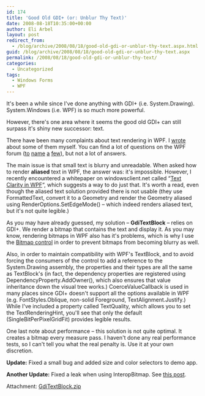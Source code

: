 ```yaml
---
id: 174
title: 'Good Old GDI+ (or: Unblur Thy Text)'
date: 2008-08-18T10:35:00+00:00
author: Eli Arbel
layout: post
redirect_from:
  - /blog/archive/2008/08/18/good-old-gdi-or-unblur-thy-text.aspx.html
guid: /blog/archive/2008/08/18/good-old-gdi-or-unblur-thy-text.aspx
permalink: /2008/08/18/good-old-gdi-or-unblur-thy-text/
categories:
  - Uncategorized
tags:
  - Windows Forms
  - WPF
---
```

It's been a while since I've done anything with GDI+ (i.e. System.Drawing). System.Windows (i.e. WPF) is so much more powerful.

However, there's one area where it seems the good old GDI+ can still surpass it's shiny new successor: text.

There have been many complaints about text rendering in WPF. I [wrote](https://arbel.net/blog/archive/2007/02/02/give-me-back-my-cleartype.aspx) about some of them myself. You can find a lot of questions on the WPF forum ([to](http://forums.msdn.microsoft.com/en-US/wpf/thread/1ad9a62a-d1a4-4ca2-a950-3b7bf5240de5/) [name](http://forums.msdn.microsoft.com/en-US/wpf/thread/5289ee56-6d06-4f66-84f2-69865b6dc401/) [a](http://forums.msdn.microsoft.com/en-US/wpf/thread/9e79812a-5fcc-4287-8e70-55e905b408b2) [few](http://forums.msdn.microsoft.com/en-US/wpf/thread/1c8d8627-a527-4d5e-8ae3-575867e7ea47/)), but not a lot of answers.

The main issue is that small text is blurry and unreadable. When asked how to render **aliased** text in WPF, the answer was: it's impossible. However, I recently encountered a whitepaper on windowsclient.net called &#8220;[Text Clarity in WPF](http://windowsclient.net/wpf/white-papers/wpftextclarity.aspx)&#8220;, which suggests a way to do just that. It's worth a read, even though the aliased text solution provided there is not usable (they use FormattedText, convert it to a Geometry and render the Geometry aliased using RenderOptions.SetEdgeMode() &#8211; which indeed renders aliased text, but it's not quite legible.)

As you may have already guessed, my solution &#8211; **GdiTextBlock** &#8211; relies on GDI+. We render a bitmap that contains the text and display it. As you may know, rendering bitmaps in WPF also has it's problems, which is why I use the [Bitmap control](http://blogs.msdn.com/dwayneneed/archive/2007/10/05/blurry-bitmaps.aspx) in order to prevent bitmaps from becoming blurry as well.

Also, in order to maintain compatibility with WPF's TextBlock, and to avoid forcing the consumers of the control to add a reference to the System.Drawing assembly, the properties and their types are all the same as TextBlock's (in fact, the dependency properties are registered using DependencyProperty.AddOwner(), which also ensures that value inheritance down the visual tree works.) CoerceValueCallback is used in many places since GDI+ doesn't support all the options available in WPF (e.g. FontStyles.Oblique, non-solid Foreground, TextAlignment.Justify.) While I've included a property called TextQuality, which allows you to set the TextRenderingHint, you'll see that only the default (SingleBitPerPixelGridFit) provides legible results.

One last note about performance &#8211; this solution is not quite optimal. It creates a bitmap every measure pass. I haven't done any real performance tests, so I can't tell you what the real penalty is. Use it at your own discretion.

**Update:** Fixed a small bug and added size and color selectors to demo app.

**Another Update:** Fixed a leak when using InteropBitmap. See [this post](https://arbel.net/blog/archive/2008/10/22/improper-use-of-interopbitmap-can-cause-a-memory-leak.aspx).

Attachment: [GdiTextBlock.zip](https://arbel.net/attachments/GdiTextBlock.zip)